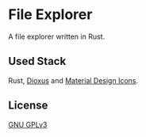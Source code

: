 
# File Explorer

A file explorer written in Rust.


## Used Stack

Rust, [Dioxus](https://dioxuslabs.com) and [Material Design Icons](https://github.com/google/material-design-icons).


## License

[GNU GPLv3](https://choosealicense.com/licenses/gpl-3.0/)

